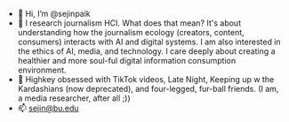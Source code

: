 - 👋  Hi, I’m @sejinpaik
- 👀  I research journalism HCI. What does that mean? It's about understanding how the journalism ecology (creators, content, consumers) interacts with AI and digital systems. I am also interested in the ethics of AI, media, and technology. I care deeply about creating a healthier and more soul-ful digital information consumption environment.
- 🌱  Highkey obsessed with TikTok videos, Late Night, Keeping up w the Kardashians (now deprecated), and four-legged, fur-ball friends. (I am, a media researcher, after all ;))
- 📫  sejin@bu.edu

<!---
sejinpaik/sejinpaik is a ✨ special ✨ repository because its `README.md` (this file) appears on your GitHub profile.
You can click the Preview link to take a look at your changes.
--->
